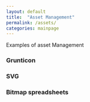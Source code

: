 ```yaml
---
layout: default
title:  "Asset Management"
permalink: /assets/
categories: mainpage
---
```

Examples of asset Management

### Grunticon

### SVG

### Bitmap spreadsheets
